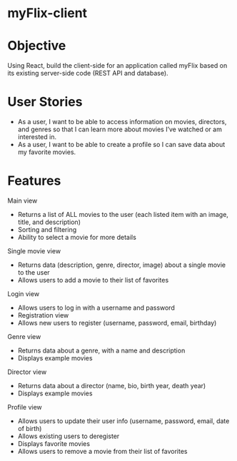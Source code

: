 # myFlix-client

# Objective
Using React, build the client-side for an application called myFlix based on
its existing server-side code (REST API and database).

# User Stories
<ul>
<li>As a user, I want to be able to access information on movies, directors, and genres so that I can learn more about movies I’ve watched or am interested in.</li>
<li>As a user, I want to be able to create a profile so I can save data about my favorite movies.</li>
</ul>

# Features
Main view
<ul>
<li>Returns a list of ALL movies to the user (each listed item with an image, title, and description)</li>
 <li>Sorting and filtering</li>
 <li>Ability to select a movie for more details</li>
</ul>
Single movie view
<ul>
 <li>Returns data (description, genre, director, image) about a single movie to the user</li>
 <li>Allows users to add a movie to their list of favorites</li>
 </ul>
Login view
<ul>
 <li>Allows users to log in with a username and password</li>
 <li> Registration view</li>
 <li>Allows new users to register (username, password, email, birthday)</li>
 </ul>
Genre view
<ul>
 <li>Returns data about a genre, with a name and description</li>
 <li>Displays example movies</li>
 </ul>
Director view
<ul>
 <li>Returns data about a director (name, bio, birth year, death year)</li>
 <li>Displays example movies</li>
 </ul>
Profile view
<ul>
 <li>Allows users to update their user info (username, password, email, date of birth)</li>
 <li>Allows existing users to deregister</li>
 <li>Displays favorite movies</li>
 <li>Allows users to remove a movie from their list of favorites</li>
 </ul>